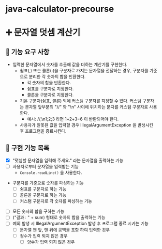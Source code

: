 # java-calculator-precourse
# ➕ 문자열 덧셈 계산기

## 🎯 기능 요구 사항
- 입력한 문자열에서 숫자를 추출해 값을 더하는 계산기를 구현한다.
    - 쉼표(,) 또는 콜론(:)을 구분자로 가지는 문자열을 전달하는 경우, 구분자를 기준으로 분리한 각 숫자의 합을 반환한다.
        - 각 숫자의 합을 반환한다.
        - 쉼표를 구분자로 지정한다.
        - 콜론을 구분자로 지정한다.
    - 기본 구분자(쉼표, 콜론) 외에 커스텀 구분자를 지정할 수 있다. 커스텀 구분자는 문자열 앞부분의 "//" 와 "\n" 사이에 위치하는 문자를 커스텀 구분자로 사용한다.
        - 예시: //;\n1;2;3 라면 1+2+3=6 이 반환되어야 한다.
    - 사용자가 잘못된 값을 입력할 경우 IllegalArgumentException 을 발생시킨 후 프로그램을 종료시킨다.

## 🎯 구현 기능 목록
- [x] "덧셈할 문자열을 입력해 주세요." 라는 문자열을 출력하는 기능
- [ ] 사용자로부터 문자열을 입력받는 기능
    - `Console.readLine()` 을 사용한다.
- 구분자를 기준으로 숫자를 파싱하는 기능
    - [ ] 쉼표를 구분자로 하는 기능
    - [ ] 콜론을 구분자로 하는 기능
    - [ ] 커스텀 구분자로 각 숫자를 파싱하는 기능
- [ ] 모든 숫자의 합을 구하는 기능
- [ ] ("결과 : " + sum) 형태로 숫자의 합을 출력하는 기능
- [ ] 예외 발생 시 IllegalArgumentException 발생 후 프로그램 종료 시키는 기능
    - [ ] 문자열 맨 앞, 맨 뒤에 공백을 포함 하여 입력한 경우
    - [ ] 정수가 입력 되지 않은 경우
        - [ ] 양수가 입력 되지 않은 경우

